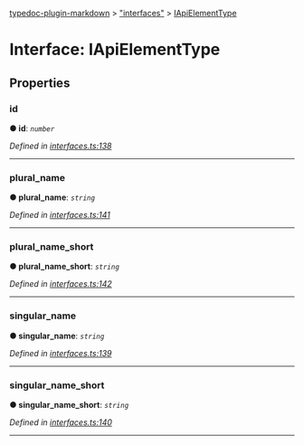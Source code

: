 [typedoc-plugin-markdown](../README.md) > ["interfaces"](../modules/_interfaces_.md) > [IApiElementType](../interfaces/_interfaces_.iapielementtype.md)



# Interface: IApiElementType


## Properties
<a id="id"></a>

###  id

**●  id**:  *`number`* 

*Defined in [interfaces.ts:138](https://github.com/tgreyuk/typedoc-plugin-markdown/blob/master/tests/src/interfaces.ts#L138)*





___

<a id="plural_name"></a>

###  plural_name

**●  plural_name**:  *`string`* 

*Defined in [interfaces.ts:141](https://github.com/tgreyuk/typedoc-plugin-markdown/blob/master/tests/src/interfaces.ts#L141)*





___

<a id="plural_name_short"></a>

###  plural_name_short

**●  plural_name_short**:  *`string`* 

*Defined in [interfaces.ts:142](https://github.com/tgreyuk/typedoc-plugin-markdown/blob/master/tests/src/interfaces.ts#L142)*





___

<a id="singular_name"></a>

###  singular_name

**●  singular_name**:  *`string`* 

*Defined in [interfaces.ts:139](https://github.com/tgreyuk/typedoc-plugin-markdown/blob/master/tests/src/interfaces.ts#L139)*





___

<a id="singular_name_short"></a>

###  singular_name_short

**●  singular_name_short**:  *`string`* 

*Defined in [interfaces.ts:140](https://github.com/tgreyuk/typedoc-plugin-markdown/blob/master/tests/src/interfaces.ts#L140)*





___


